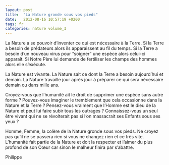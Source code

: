 ```yaml
---
layout: post
title:  "La Nature gronde sous vos pieds"
date:   2012-08-16 10:57:19 +0200
tags: fr
categories: nature volume_I
---
```

La Nature a se pouvoir d’inventer ce qui est nécessaire à la Terre. Si la Terre a besoin de prédateurs alors ils apparaissent au fil du temps. Si la Terre a besoin d’un nouveau virus pour “soigner” une espèce alors celui-ci apparaît. Si Notre Père lui demande de fertiliser les champs des hommes alors elle s’exécute.

La Nature est vivante. La Nature sait ce dont la Terre a besoin aujourd’hui et demain. La Nature travaille jour après jour à préparer ce qui sera nécessaire demain ou dans mille ans.

Croyez-vous que l’humanité ait le droit de supprimer une espèce sans autre forme ? Pouvez-vous imaginer le tremblement que cela occasionne dans la Nature et la Terre ? Pensez-vous vraiment que l’Homme est le dieu de la Nature et peut lui faire subir tous les outrages ? Connaissez-vous un seul être vivant qui ne se révolterait pas si l’on massacrait ses Enfants sous ses yeux ?

Homme, Femme, la colère de la Nature gronde sous vos pieds. Ne croyez pas qu’il ne se passera rien si vous ne changez rien et ce très vite. L’humanité fait partie de la Nature et doit la respecter et l’aimer du plus profond de son Cœur car sinon le malheur finira par s’abattre.

Philippe


<!-- 
Ce(tte) œuvre est mise à disposition selon les termes de la Licence Creative Commons Attribution - Pas d’Utilisation Commerciale 4.0 International.
-->